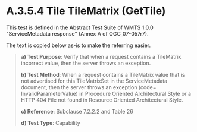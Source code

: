 # A.3.5.4 Tile TileMatrix (GetTile)

This test is defined in the Abstract Test Suite of WMTS 1.0.0 "ServiceMetadata response" (Annex A of OGC_07-057r7).

The text is copied below as-is to make the referring easier.

> **a) Test Purpose**: Verify that when a request contains a TileMatrix incorrect value, then the server throws an exception.
>
> **b) Test Method**: When a request contains a TileMatrix value that is not advertised for this TileMatrixSet in the ServiceMetadata document, then the server throws an exception (code= InvalidParameterValue) in Procedure Oriented Architectural Style or a HTTP 404 File not found in Resource Oriented Architectural Style.
>
> **c) Reference**: Subclause 7.2.2.2 and Table 26
>
> **d) Test Type**: Capability
